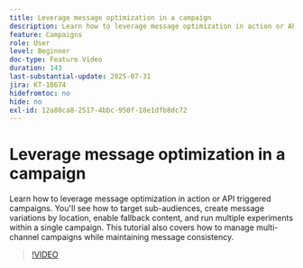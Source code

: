 ```yaml
---
title: Leverage message optimization in a campaign
description: Learn how to leverage message optimization in action or API triggered campaigns. You'll see how to target sub-audiences, create message variations by location, enable fallback content, and run multiple experiments within a single campaign. This tutorial also covers how to manage multi-channel campaigns while maintaining message consistency.
feature: Campaigns
role: User
level: Beginner
doc-type: Feature Video
duration: 143
last-substantial-update: 2025-07-31
jira: KT-18674
hidefromtoc: no
hide: no
exl-id: 12a80ca8-2517-4bbc-950f-18e1dfb8dc72
---
```

# Leverage message optimization in a campaign

Learn how to leverage message optimization in action or API triggered campaigns. You'll see how to target sub-audiences, create message variations by location, enable fallback content, and run multiple experiments within a single campaign. This tutorial also covers how to manage multi-channel campaigns while maintaining message consistency.

>[!VIDEO](https://video.tv.adobe.com/v/3470368/?learn=on&enablevpops)
